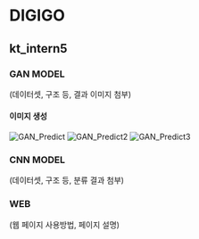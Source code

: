 # DIGIGO 

## kt_intern5

### GAN MODEL
  (데이터셋, 구조 등,  결과 이미지 첨부)
  
   #### 이미지 생성

  ![GAN_Predict](https://user-images.githubusercontent.com/68309988/147800063-2b9ccd20-6938-412b-9e26-bd5e303cb385.png)
  ![GAN_Predict2](https://user-images.githubusercontent.com/68309988/147800082-32a5a3c3-4071-437b-95ef-faddfabac8d1.png)
  ![GAN_Predict3](https://user-images.githubusercontent.com/68309988/147800097-1104cd72-d155-41c1-8e0e-600d3e560f96.png)


 
### CNN MODEL
  (데이터셋, 구조 등, 분류 결과 첨부)
  
### WEB
  (웹 페이지 사용방법, 페이지 설명)
